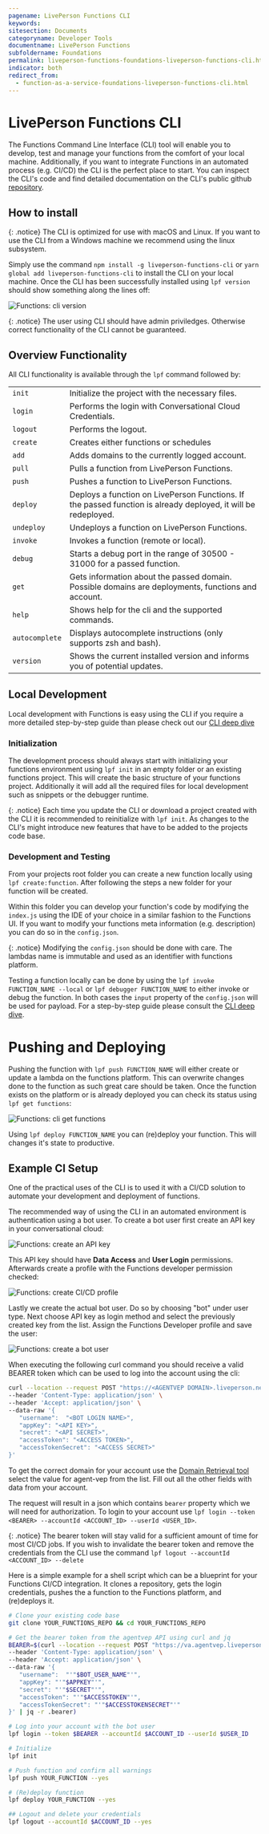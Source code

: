 ```yaml
---
pagename: LivePerson Functions CLI
keywords:
sitesection: Documents
categoryname: Developer Tools
documentname: LivePerson Functions
subfoldername: Foundations
permalink: liveperson-functions-foundations-liveperson-functions-cli.html
indicator: both
redirect_from:
  - function-as-a-service-foundations-liveperson-functions-cli.html
---
```


# LivePerson Functions CLI
The Functions Command Line Interface (CLI) tool will enable you to develop, test and manage your functions from the comfort of your local machine. Additionally, if you want to integrate Functions in an automated process (e.g. CI/CD) the CLI is the perfect place to start. You can inspect the CLI's code and find detailed documentation on the CLI's public github [repository](https://github.com/LivePersonInc/faas-cli).

## How to install

 {: .notice}
The CLI is optimized for use with macOS and Linux. If you want to use the CLI from a Windows machine we recommend using the linux subsystem.

Simply use the command `npm install -g liveperson-functions-cli` or `yarn global add liveperson-functions-cli` to install the CLI on your local machine. Once the CLI has been successfully installed using `lpf version` should show something along the lines off:

<img class="fancyimage" alt="Functions: cli version" src="img/functions/functions_cli_version.png">

{: .notice}
The user using CLI should have admin priviledges. Otherwise correct functionality of the CLI cannot be guaranteed.
## Overview Functionality
All CLI functionality is available through the `lpf` command followed by:

|||
|--- |--- |
|`init`|Initialize the project with the necessary files.|
|`login`|Performs the login with Conversational Cloud Credentials.|
|`logout`|Performs the logout.|
|`create`|Creates either functions or schedules|
|`add`|Adds domains to the currently logged account.|
|`pull`|Pulls a function from LivePerson Functions.|
|`push`|Pushes a function to LivePerson Functions.|
|`deploy`|Deploys a function on LivePerson Functions. If the passed function is already deployed, it will be redeployed.|
|`undeploy`|Undeploys a function on LivePerson Functions.|
|`invoke`|Invokes a function (remote or local).|
|`debug`|Starts a debug port in the range of 30500 - 31000 for a passed function.|
|`get`|Gets information about the passed domain. Possible domains are deployments, functions and account.|
|`help`|Shows help for the cli and the supported commands.|
|`autocomplete`|Displays autocomplete instructions (only supports zsh and bash).|
|`version`|Shows the current installed version and informs you of potential updates.|

## Local Development

Local development with Functions is easy using the CLI if you require a more detailed step-by-step guide than please check out our [CLI deep dive](liveperson-functions-getting-started-deep-dive-cli.html)
### Initialization
The development process should always start with initializing your functions environment using `lpf init` in an empty folder or an existing functions project. This will create the basic structure of your functions project. Additionally it will add all the required files for local development such as snippets or the debugger runtime.

{: .notice}
Each time you update the CLI or download a project created with the CLI it is recommended to reinitialize with `lpf init`. As changes to the CLI's might introduce new features that have to be added to the projects code base.

### Development and Testing
From your projects root folder you can create a new function locally using `lpf create:function`. After following the steps a new folder for your function will be created.

Within this folder you can develop your function's code by modifying the `index.js` using the IDE of your choice in a similar fashion to the Functions UI. If you want to modify your functions meta information (e.g. description) you can do so in the `config.json`.

{: .notice}
Modifying the `config.json` should be done with care. The lambdas name is immutable and used as an identifier with functions platform.

Testing a function locally can be done by using the `lpf invoke FUNCTION_NAME --local` or `lpf debugger FUNCTION_NAME` to either invoke or debug the function. In both cases the `input` property of the `config.json` will be used for payload. For a step-by-step guide please consult the [CLI deep dive](liveperson-functions-getting-started-deep-dive-cli.html).
# Pushing and Deploying
Pushing the function with `lpf push FUNCTION_NAME` will either create or update a lambda on the functions platform. This can overwrite changes done to the function as such great care should be taken.
Once the function exists on the platform or is already deployed you can check its status using `lpf get functions`:

<img class="fancyimage" alt="Functions: cli get functions" src="img/functions/functions_cli_get_functions.png">

Using `lpf deploy FUNCTION_NAME` you can (re)deploy your function. This will changes it's state to productive.
## Example CI Setup

One of the practical uses of the CLI is to used it with a CI/CD solution to automate your development and deployment of functions.

The recommended way of using the CLI in an automated environment is authentication using a bot user. To create a bot user first create an API key in your conversational cloud:

 <img class="fancyimage" alt="Functions: create an API key" src="img/functions/functions_create_api_key.png">

This API key should have **Data Access** and **User Login** permissions. Afterwards create a profile with the Functions developer permission checked:

 <img class="fancyimage" alt="Functions: create CI/CD profile" src="img/functions/functions_create_cicd_profile.png">

 Lastly we create the actual bot user. Do so by choosing "bot" under user type. Next choose API key as login method and select the previously created key from the list. Assign the Functions Developer profile and save the user:

 <img class="fancyimage" alt="Functions: create a bot user" src="img/functions/functions_create_bot_user.png">

When executing the following curl command you should receive a valid BEARER token which can be used to log into the account using the cli:
```sh
curl --location --request POST "https://<AGENTVEP DOMAIN>.liveperson.net/api/account/<ACCOUNT ID>/login?v=1.3" \
--header 'Content-Type: application/json' \
--header 'Accept: application/json' \
--data-raw '{
   "username":  "<BOT LOGIN NAME>",
   "appKey": "<API KEY>",
   "secret": "<API SECRET>",
   "accessToken": "<ACCESS TOKEN>",
   "accessTokenSecret": "<ACCESS SECRET>"
}'
```
To get the correct domain for your account use the [Domain Retrieval tool](agent-domain-domain-api.html) select the value for agent-vep from the list. Fill out all the other fields with data from your account.

The request will result in a json which contains `bearer` property which we will need for authorization. To login to your account use `lpf login --token <BEARER> --accountId <ACCOUNT_ID> --userId <USER_ID>`.

{: .notice}
The bearer token will stay valid for a sufficient amount of time for most CI/CD jobs. If you wish to invalidate the bearer token and remove the credentials from the CLI use the command `lpf logout --accountId <ACCOUNT_ID> --delete`

Here is a simple example for a shell script which can be a blueprint for your Functions CI/CD integration. It clones a repository, gets the login credentials, pushes the a function to the Functions platform, and (re)deploys it.

```sh
# Clone your existing code base
git clone YOUR_FUNCTIONS_REPO && cd YOUR_FUNCTIONS_REPO

# Get the bearer token from the agentvep API using curl and jq
BEARER=$(curl --location --request POST "https://va.agentvep.liveperson.net/api/account/$ACCOUNT_ID/login?v=1.3" \
--header 'Content-Type: application/json' \
--header 'Accept: application/json' \
--data-raw '{
   "username":  "'"$BOT_USER_NAME"'",
   "appKey": "'"$APPKEY"'",
   "secret": "'"$SECRET"'",
   "accessToken": "'"$ACCESSTOKEN"'",
   "accessTokenSecret": "'"$ACCESSTOKENSECRET"'"
}' | jq -r .bearer)

# Log into your account with the bot user
lpf login --token $BEARER --accountId $ACCOUNT_ID --userId $USER_ID

# Initialize
lpf init

# Push function and confirm all warnings
lpf push YOUR_FUNCTION --yes

# (Re)deploy function
lpf deploy YOUR_FUNCTION --yes

## Logout and delete your credentials
lpf logout --accountId $ACCOUNT_ID --yes

```